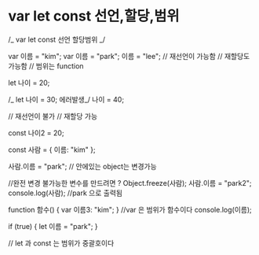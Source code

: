 # var let const 선언,할당,범위

/_
var
let
const
선언 할당범위
_/

var 이름 = "kim";
var 이름 = "park";
이름 = "lee";
// 재선언이 가능함
// 재할당도 가능함
// 범위는 function

let 나이 = 20;

/_ let 나이 = 30; 에러발생_/
나이 = 40;

// 재선언이 불가
// 재할당 가능

const 나이2 = 20;

const 사람 = { 이름: "kim" };

사람.이름 = "park";
// 안에있는 object는 변경가능

//완전 변경 불가능한 변수를 만드려면 ?
Object.freeze(사람);
사람.이름 = "park2";
console.log(사람); //park 으로 출력됨

function 함수() {
var 이름3: "kim";
}
//var 은 범위가 함수이다
console.log(이름);

if (true) {
let 이름 = "park";
}

// let 과 const 는 범위가 중괄호이다
